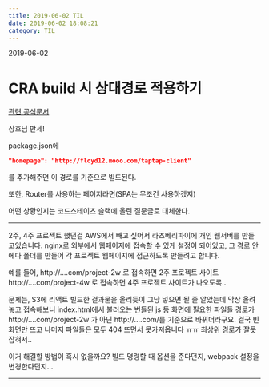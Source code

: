 ```yaml
---
title: 2019-06-02 TIL
date: 2019-06-02 18:08:21
category: TIL
---
```

2019-06-02

# CRA build 시 상대경로 적용하기

[관련 공식문서](https://facebook.github.io/create-react-app/docs/deployment#serving-apps-with-client-side-routing)

상호님 만세!

package.json에
```json
"homepage": "http://floyd12.mooo.com/taptap-client"
```
를 추가해주면 이 경로를 기준으로 빌드된다.

또한, Router를 사용하는 페이지라면(SPA는 무조건 사용하겠지)

어떤 상황인지는 코드스테이츠 슬랙에 올린 질문글로 대체한다.

---

2주, 4주 프로젝트 했던걸 AWS에서 빼고 싶어서 라즈베리파이에 개인 웹서버를 만들고있습니다. nginx로 외부에서 웹페이지에 접속할 수 있게 설정이 되어있고, 그 경로 안에다 폴더를 만들어 각 프로젝트 웹페이지에 접근하도록 만들려고 합니다.

예를 들어,
http://....com/project-2w 로 접속하면 2주 프로젝트 사이트
http://....com/project-4w 로 접속하면 4주 프로젝트 사이트가 나오도록..

문제는, S3에 리액트 빌드한 결과물을 올리듯이 그냥 넣으면 될 줄 알았는데 막상 올려놓고 접속해보니 index.html에서 불러오는 번들된 js 등 화면에 필요한 파일들 경로가 http://....com/project-2w 가 아닌 http://....com/를 기준으로 바뀌더라구요.
결국 빈 화면만 뜨고 나머지 파일들은 모두 404 뜨면서 못가져옵니다 ㅠㅠ 최상위 경로가 잘못 잡혀서..

이거 해결할 방법이 혹시 없을까요? 빌드 명령할 때 옵션을 준다던지, webpack 설정을 변경한다던지...

---


<!--stackedit_data:
eyJoaXN0b3J5IjpbLTgzMjQzNTE5NV19
-->